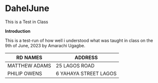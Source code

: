 # DahelJune
This is a Test in Class

**Introduction**


This is a test-run of how well i understood what was taught in class on the 9th of June, 2023 by Amarachi Ugagbe.


|RD NAMES| ADDRESS|
|--------| -------|
|MATTHEW ADAMS| 25 LAGOS ROAD|
|PHILIP OWENS| 6 YAHAYA STREET LAGOS|
